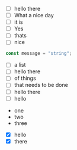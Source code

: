 - [ ] hello there
- [ ] What a nice day
- [ ] it is
- [ ] Yes
- [ ] thats
- [ ] nice

```ts
const message = "string";
```

- [ ] a list
- [ ] hello there
- [ ] of things
- [ ] that needs to be done
- [ ] hello there
- [ ] hello

- one
- two
- three

- [x] hello
- [x] there

```lua

```
